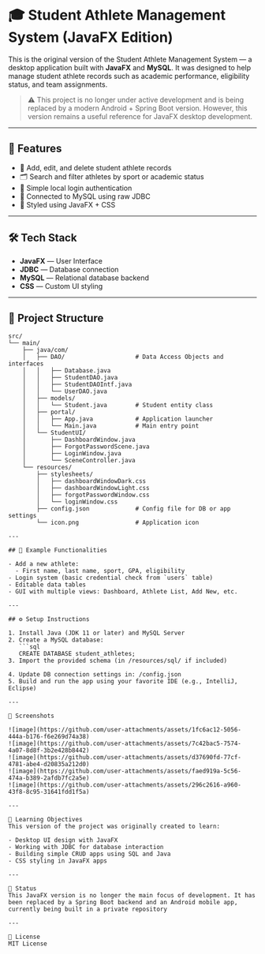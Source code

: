 # 🎓 Student Athlete Management System (JavaFX Edition)

This is the original version of the Student Athlete Management System — a desktop application built with **JavaFX** and **MySQL**. It was designed to help manage student athlete records such as academic performance, eligibility status, and team assignments.

> ⚠️ This project is no longer under active development and is being replaced by a modern Android + Spring Boot version. However, this version remains a useful reference for JavaFX desktop development.

---

## 🧩 Features

- 👤 Add, edit, and delete student athlete records
- 🗂️ Search and filter athletes by sport or academic status
- 🔐 Simple local login authentication
- 💾 Connected to MySQL using raw JDBC
- 🎨 Styled using JavaFX + CSS

---

## 🛠️ Tech Stack

- **JavaFX** — User Interface
- **JDBC** — Database connection
- **MySQL** — Relational database backend
- **CSS** — Custom UI styling

---

## 📁 Project Structure

```plaintext
src/
└── main/
    ├── java/com/
    │   ├── DAO/                    # Data Access Objects and interfaces
    │   │   ├── Database.java
    │   │   ├── StudentDAO.java
    │   │   ├── StudentDAOIntf.java
    │   │   └── UserDAO.java
    │   ├── models/
    │   │   └── Student.java        # Student entity class
    │   ├── portal/
    │   │   ├── App.java            # Application launcher
    │   │   └── Main.java           # Main entry point
    │   └── StudentUI/
    │       ├── DashboardWindow.java
    │       ├── ForgotPasswordScene.java
    │       ├── LoginWindow.java
    │       └── SceneController.java
    └── resources/
        ├── stylesheets/
        │   ├── dashboardWindowDark.css
        │   ├── dashboardWindowLight.css
        │   ├── forgotPasswordWindow.css
        │   └── loginWindow.css
        ├── config.json             # Config file for DB or app settings
        └── icon.png                # Application icon

---

## 🧪 Example Functionalities

- Add a new athlete:
  - First name, last name, sport, GPA, eligibility
- Login system (basic credential check from `users` table)
- Editable data tables
- GUI with multiple views: Dashboard, Athlete List, Add New, etc.

---

## ⚙️ Setup Instructions

1. Install Java (JDK 11 or later) and MySQL Server
2. Create a MySQL database:
   ```sql
   CREATE DATABASE student_athletes;
3. Import the provided schema (in /resources/sql/ if included)

4. Update DB connection settings in: /config.json
5. Build and run the app using your favorite IDE (e.g., IntelliJ, Eclipse)

---

📸 Screenshots

![image](https://github.com/user-attachments/assets/1fc6ac12-5056-444a-b176-f6e269d74a38)
![image](https://github.com/user-attachments/assets/7c42bac5-7574-4a07-8d8f-3b2e428b8442)
![image](https://github.com/user-attachments/assets/d37690fd-77cf-4781-abe4-d20835a212d0)
![image](https://github.com/user-attachments/assets/faed919a-5c56-474a-b389-2afdb7fc2a5e)
![image](https://github.com/user-attachments/assets/296c2616-a960-43f8-8c95-31641fdd1f5a)

---

🧠 Learning Objectives
This version of the project was originally created to learn:

- Desktop UI design with JavaFX
- Working with JDBC for database interaction
- Building simple CRUD apps using SQL and Java
- CSS styling in JavaFX apps

---

📌 Status
This JavaFX version is no longer the main focus of development. It has been replaced by a Spring Boot backend and an Android mobile app, currently being built in a private repository

---

📄 License
MIT License

